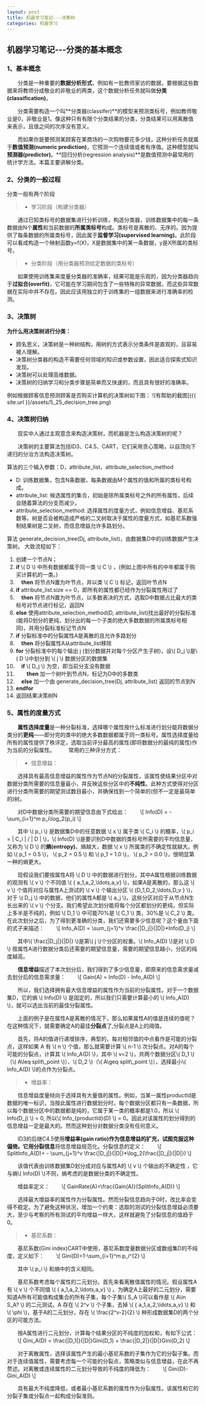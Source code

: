 ```yaml
---
layout: post
title: 机器学习笔记---决策树
categories: 机器学习
---
```

## 机器学习笔记---分类的基本概念
### 1、基本概念
　　分类是一种重要的**数据分析形式**，例如有一批教师家访的数据，要根据这些数据来将教师分成敬业的非敬业的两类，这个数据分析任务就叫做**分类(classification)**。

　　分类需要构造一个叫**分类器(classifer)**的模型来预测类标号，例如教师敬业是0，非敬业是1。像这种只有有限个分类结果的分类，分类结果可以用离散值来表示，且值之间的次序没有意义。

　　而如果你是要预测某顾客在某商场的一次购物要花多少钱，这种分析任务就属于**数值预测(numeric prediction)**，它预测一个连续值或者有序值。这种模型就叫**预测器(predictor)**。**回归分析(regression analysis)**是数值预测中最常用的统计学方法。本篇主要讲解分类。
### 2、分类的一般过程
分类一般有两个阶段
>* 学习阶段（构建分类器）

　　通过已知类标号的数据集进行分析训练，构造分类器，训练数据集中的每一条数据由N个**属性**和当前数据的**所属类标号**构成。类标号是离散的、无序的。因为提供了每条数据的所属类标号，因此属于**监督学习(supervised learning)**。此阶段可以看成构造一个映射函数y=f(X)，X是数据集中的某一条数据，y是X所属的类标号。
　　
>* 分类阶段（用分类器预测给定数据的类标号）

　　如果使用训练集来度量分类器的准确率，结果可能是乐观的，因为分类器趋向于**过拟合(overfit)**，它可能在学习期间包含了一些特殊的异常数据，而这些异常数据在实际中并不存在。因此应该用独立的于训练集的一组数据来进行准确率的检测。
### 3、决策树
**为什么用决策树进行分类：**
* 顾名思义，决策树是一种树结构，用树的方式表示分类条件是直观的，且容易被人理解。
* 决策树分类器的构造不需要任何领域的知识或参数设置，因此适合探索式知识发现。
* 决策树可以处理高维数据。
* 决策树的归纳学习和分类步骤是简单而又快速的，而且具有很好的准确率。

例如根据顾客信息预测顾客是否购买计算机的决策树如下图：
![有帮助的截图]({{ site.url }}/assets/5_25_decision_tree.png)
### 4、决策树归纳
　　现实中人通过主观意念来构造决策树，而机器是怎么构造决策树的呢？

　　决策树的主要算法包括ID3、C4.5、CART，它们采用贪心策略，以自顶向下递归的分治方法构造决策树。

算法的三个输入参数：D，attribute_list，attribute_selection_method
* D: 训练数据集，包含N条数据，每条数据由M个属性的值和所属的类标号构成。
* attribute_list: 候选属性的集合，初始是除所属类标号之外的所有属性，后续会随着算法的分支而减少。
* attribute_selection_method: 选择属性的度量方式，例如信息增益、基尼系数等。树是否会被构造成严格的二叉树取决于属性的度量方式，如基尼系数强制结果树是二叉树，而信息增益允许多路划分。

算法 generate_decision_tree(Dj, attribute_list)，由数据集D中的训练数据产生决策树。 大致流程如下：
1. 创建一个节点N；
2. **if** \\( D \\) 中所有数据都属于同一类 \\( C \\) ，(例如上图中所有的中年都属于购买计算机的一类。)
3. 　**then** 将节点N置为叶节点，并以类 \\( C \\) 标记，返回叶节点N
4. **if** attribute_list.size == 0，即所有的属性都已经作为分裂属性用过了
5. 　**then** 将节点N置为叶节点，以多数表决的方式，选取D中数据占比最大的类标号对节点进行标记，返回N
6. **else** 使用attribute_selection_method(D, attribute_list)找出最好的分裂标准(能将D划分的更纯，划分出的每一个子类的绝大多数数据的所属类标号相同)，并用分裂标准标记节点N
7. **if** 分裂标准中的分裂属性A是离散的且允许多路划分
8. 　**then** 将分裂属性A从attribute_list移除
9. **for** 分裂标准中的每个输出 j (划分数据并对每个分区产生子树)，设\\( D_j \\)是\\( D \\)中划分到 \\( j \\) 数据分区的数据集
10. 　**if** \\( D_j \\) 为空，即当前分支没有数据
11. 　　**then** 加一个树叶到节点N，标记为D中的多数类
12. 　**else** 加一个由 generate_decision_tree(Dj, attribute_list) 返回的节点到N
13. **endfor**
14. 返回结果决策树N

### 5、属性的度量方式

　　**属性选择度量**是一种分裂标准，选择哪个属性按什么标准进行划分能将数据分类分的**更纯**——即分完的类中的绝大多数数据都属于同一类标号。属性选择度量给所有的属性提供了秩评定，选取当前评分最高的属性(即将数据分的最纯的属性)作为当前的分裂属性。
　　
常用的三种评分方式：
>* 信息增益：

　　选择具有最高信息增益的属性作为节点N的分裂属性，该属性使结果分区中对数据分类所需要的信息量最小，并反映这些分区中的**不纯性**。此种方式使得对分区进行分类所需要的期望测试数目最小，并确保找到一个简单的(但不一定是最简单的)树。

　　对D中数据分类所需要的期望信息由下式给出：
　　\\[ Info(D) = - \sum_{i=1}^m p_i\log_2(p_i) \\]

　　其中 \\( p_i \\) 是数据集D中的任意数据 \\( x \\) 属于类 \\( C_i \\) 的概率，\\( p_i = \| C_i \|  / \| D \| \\)，\\( Info(D) \\)是要识别D中数据的类标号所需要的平均信息量，又称为 \\( D \\) 的**熵(entropy)**。熵越大，数据 \\( x \\) 所属类的不确定性就越大。例如 \\( p_1 = 0.5 \\)， \\( p_2 = 0.5 \\) 和 \\( p_1 = 1.0 \\)， \\( p_2 = 0.0 \\)，很明显第一种的熵更大。

　　现假设我们要按属性A将 \\( D \\) 中的数据进行划分，其中A属性根据训练数据的观测有 \\( v \\) 个不同值 \\( \{ a_1,a_2,\ldots,a_v\} \\)，如果A是离散的，那么这 \\( v \\) 个值将对应与属性A上测试的 \\( v \\) 个输出分区 \\( \{D_1,D_2,\ldots,D_v \} \\)，对于 \\( D_j \\) 中的数据，他们的属性A都是 \\( a_j \\)。这些分区对应于从节点N生长出来的 \\( v \\) 个分支。我们希望此次划分能将每个分区都划分的更纯，但实际上多半是不纯的，例如 \\( D_1 \\) 中可能70%是 \\( C_1 \\) 类，30%是 \\( C_2 \\) 类。在此次划分之后，为了得到更准确的分类，我们还需要多少信息呢？这个量由下面的式子来描述：
　　\\[ Info_A(D) = \sum_{j=1}^v \frac{\|D_j\|}{\|D\|}*Info(D_j) \\]

　　其中\\( \frac{\|D_j\|}{\|D\|} \\)是第\\( j \\)个分区的权重。\\( Info_A(D) \\)是对 \\( D \\) 按属性A进行数据分类后还需要的期望信息量，需要的期望信息越小，分区的纯度越高。

　　**信息增益**描述了本次划分后，我们得到了多少信息量，即原来的信息需求量减去划分后的信息需求量：
　　\\[ Gain(A) = Info(D) - Info_A(D) \\]

　　所以，我们选择拥有最大信息增益的属性作为当前的分裂属性。对于一个数据集D，它的熵 \\( Info(D) \\) 是固定的，所以我们只需要计算最小的 \\( Info_A(D) \\)，就可以选出当前的最佳分裂属性。

　　上面的例子是在属性A是离散的情况下，那么如果属性A的值是连续的值呢？在这种情况下，就需要确定A的最佳**分裂点**了,分裂点是A上的阈值。

　　首先，将A的值进行递增排序，典型的，每对相邻值的中点看作是可能的分裂点，这样如果 A 有 \\( n \\) 个值，那么就需要计算 \\( n-1 \\) 次分裂点。对A的每个可能的分裂点，计算其 \\( Info_A(D) \\)，其中 \\( v=2 \\)，共两个数据分区\\( D_1 \\)（\\( A\leq split\\_point \\)）、\\( D_2 \\)（\\( A\geq split\\_point \\)），选择最小\\( Info_A(D) \\)的点作为分裂点。
　　
>* 增益率：

　　信息增益度量倾向于选择具有大量值的属性。例如，当某一属性productId是数据的唯一标识，当按此属性进行数据划分时，每个数据分区都只有一条数据，所以每个数据分区中的数据都是纯的，它属于某一类的概率都是1.0，所以 \\( Info(D_j) \\) = 0, 所以\\( Info_{productId}(D) \\) = 0。因此对该属性的划分得到的信息增益一定是最大的。然而这种划分对数据分类没有任何意义。

　　ID3的后继C4.5使用**增益率(gain ratio)**作为信息增益的扩充，试图克服这种偏倚。它用**分裂信息**将信息增益规范化。分裂信息的定义：
　　\\[ SplitInfo_A(D)= - \sum_{j=1}^v \frac{\|D_j\|}{\|D\|}*\log_2(\frac{\|D_j\|}{\|D\|}) \\]

　　该值代表由训练数据集D划分成对应与属性A的 \\( v \\) 个输出的不确定性 ，它与熵\\( Info(D) \\)不同，熵考虑的是数据分类的不确定性。

　　增益率定义：
　　\\[ GainRate(A)=\frac{Gain(A)}{SplitInfo_A(D)} \\]

　　选择最大增益率的属性作为分裂属性。然而分裂信息趋向于0时，改比率会变得不稳定。为了避免这种状况，增加一个约束：选取的测试的分裂信息增益必须要大，至少与考察的所有测试的平均增益一样大，这样就避免了分裂信息的值趋于0。
　　
>* 基尼系数：

　　基尼系数(Gini index)CART中使用，基尼系数度量数据分区或数组集D的不纯度，定义如下：
　　\\[ Gini(D)=1-\sum_{i=1}^m p_i^{2} \\]

　　其中 \\( p_i \\) 和熵中的含义相同。

　　基尼系数考虑每个属性的二元划分。首先来看离散值属性的情况。假设属性A有 \\( v \\) 个不同值 \\( \{ a_1,a_2,\ldots,a_v\} \\) 。为确定A上最好的二元划分，需要知道A所有可能值构成集合的所有子集，每个子集\\( S_A \\)可以看作是 \\( A\in S_A? \\) 的二元测试。A 存在 \\( 2^v \\) 个子集，去掉 \\( \{ a_1,a_2,\ldots,a_v\} \\) 和 \\( \phi \\)，基于A的二元划分，存在 \\( \frac{2^v-2}{2} \\) 种形成数据集D的两个分区的可能方法。 

　　按A属性进行二元划分，计算每个结果分区的不纯度的加权和，有如下公式：
　　\\[ Gini_A(D) = \frac{\|D_1\|}{\|D\|}Gini(D_1) + \frac{\|D_2\|}{\|D\|}Gini(D_2) \\]

　　对于离散属性，选择该属性产生的最小基尼系数的子集作为它的分裂子集。而对于连续值属性，需要考虑每一个可能的分裂点，策略类似与信息增益，在此不再赘述。对离散或连续属性的二元划分导致的不纯度的降低为：
　　\\[ Gini(D)-Gini_A(D) \\]

　　具有最大不纯度降低，或者最小基尼系数的属性作为分裂属性。该属性和它的分裂子集或分裂点一起构成分裂准则。
